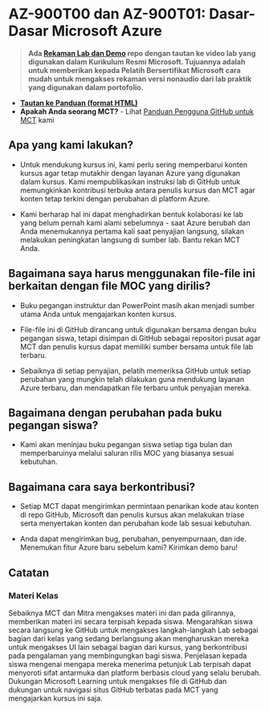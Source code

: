 # AZ-900T00 dan AZ-900T01: Dasar-Dasar Microsoft Azure

> **Ada [Rekaman Lab dan Demo](https://github.com/MicrosoftLearning/Lab-Demo-Recordings) repo dengan tautan ke video lab yang digunakan dalam Kurikulum Resmi Microsoft. Tujuannya adalah untuk memberikan kepada Pelatih Bersertifikat Microsoft cara mudah untuk mengakses rekaman versi nonaudio dari lab praktik yang digunakan dalam portofolio.**

- **[Tautan ke Panduan (format HTML)](https://microsoftlearning.github.io/AZ-900T0xID-MicrosoftAzureFundamentals/)**
- **Apakah Anda seorang MCT?** - Lihat [Panduan Pengguna GitHub untuk MCT](https://microsoftlearning.github.io/MCT-User-Guide/) kami

## Apa yang kami lakukan?

- Untuk mendukung kursus ini, kami perlu sering memperbarui konten kursus agar tetap mutakhir dengan layanan Azure yang digunakan dalam kursus.  Kami mempublikasikan instruksi lab di GitHub untuk memungkinkan kontribusi terbuka antara penulis kursus dan MCT agar konten tetap terkini dengan perubahan di platform Azure.

- Kami berharap hal ini dapat menghadirkan bentuk kolaborasi ke lab yang belum pernah kami alami sebelumnya - saat Azure berubah dan Anda menemukannya pertama kali saat penyajian langsung, silakan melakukan peningkatan langsung di sumber lab.  Bantu rekan MCT Anda.

## Bagaimana saya harus menggunakan file-file ini berkaitan dengan file MOC yang dirilis?

- Buku pegangan instruktur dan PowerPoint masih akan menjadi sumber utama Anda untuk mengajarkan konten kursus.

- File-file ini di GitHub dirancang untuk digunakan bersama dengan buku pegangan siswa, tetapi disimpan di GitHub sebagai repositori pusat agar MCT dan penulis kursus dapat memiliki sumber bersama untuk file lab terbaru.

- Sebaiknya di setiap penyajian, pelatih memeriksa GitHub untuk setiap perubahan yang mungkin telah dilakukan guna mendukung layanan Azure terbaru, dan mendapatkan file terbaru untuk penyajian mereka.

## Bagaimana dengan perubahan pada buku pegangan siswa?

- Kami akan meninjau buku pegangan siswa setiap tiga bulan dan memperbaruinya melalui saluran rilis MOC yang biasanya sesuai kebutuhan.

## Bagaimana cara saya berkontribusi?

- Setiap MCT dapat mengirimkan permintaan penarikan kode atau konten di repo GitHub, Microsoft dan penulis kursus akan melakukan triase serta menyertakan konten dan perubahan kode lab sesuai kebutuhan.

- Anda dapat mengirimkan bug, perubahan, penyempurnaan, dan ide.  Menemukan fitur Azure baru sebelum kami?  Kirimkan demo baru!

## Catatan

### Materi Kelas

Sebaiknya MCT dan Mitra mengakses materi ini dan pada gilirannya, memberikan materi ini secara terpisah kepada siswa.  Mengarahkan siswa secara langsung ke GitHub untuk mengakses langkah-langkah Lab sebagai bagian dari kelas yang sedang berlangsung akan mengharuskan mereka untuk mengakses UI lain sebagai bagian dari kursus, yang berkontribusi pada pengalaman yang membingungkan bagi siswa. Penjelasan kepada siswa mengenai mengapa mereka menerima petunjuk Lab terpisah dapat menyoroti sifat antarmuka dan platform berbasis cloud yang selalu berubah. Dukungan Microsoft Learning untuk mengakses file di GitHub dan dukungan untuk navigasi situs GitHub terbatas pada MCT yang mengajarkan kursus ini saja.
